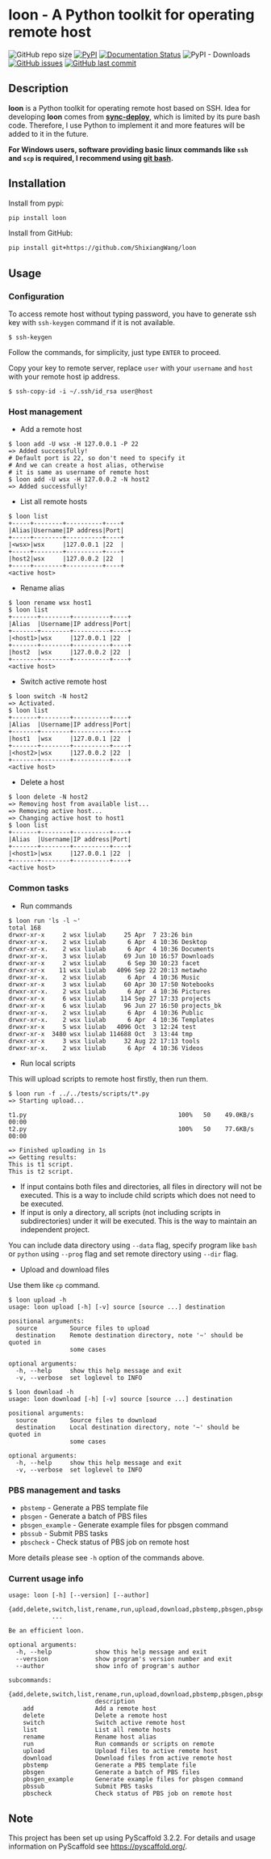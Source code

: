 # loon - A Python toolkit for operating remote host

![GitHub repo size](https://img.shields.io/github/repo-size/ShixiangWang/loon) [![PyPI](https://img.shields.io/pypi/v/loon?color=blue)](https://pypi.org/project/loon/) [![Documentation Status](https://readthedocs.org/projects/loon/badge/?version=latest)](https://loon.readthedocs.io/en/latest/?badge=latest) ![PyPI - Downloads](https://img.shields.io/pypi/dm/loon) [![GitHub issues](https://img.shields.io/github/issues-raw/ShixiangWang/loon)](https://github.com/ShixiangWang/loon/issues?q=is%3Aopen+is%3Aissue) [![GitHub last commit](https://img.shields.io/github/last-commit/ShixiangWang/loon)](https://github.com/ShixiangWang/loon/commits/master) 


## Description

**loon** is a Python toolkit for operating remote host based on SSH. Idea for developing **loon** comes from [**sync-deploy**](https://github.com/ShixiangWang/sync-deploy), which is limited by its pure bash code. Therefore, I use Python to implement it and more features will be added to it in the future. 

**For Windows users, software providing basic linux commands like `ssh` and `scp` is required, I recommend using [git bash](https://git-scm.com/downloads).**

## Installation

Install from pypi:

```bash
pip install loon
```

Install from GitHub:

```bash
pip install git+https://github.com/ShixiangWang/loon
```

## Usage

### Configuration

To access remote host without typing password, you have to generate ssh key with `ssh-keygen` command if it is not available.

```shell
$ ssh-keygen
```

Follow the commands, for simplicity, just type `ENTER` to proceed.

Copy your key to remote server, replace `user` with your `username` and `host` with your remote host ip address.

```shell
$ ssh-copy-id -i ~/.ssh/id_rsa user@host
```

### Host management

- Add a remote host

```shell
$ loon add -U wsx -H 127.0.0.1 -P 22
=> Added successfully!
# Default port is 22, so don't need to specify it
# And we can create a host alias, otherwise
# it is same as username of remote host
$ loon add -U wsx -H 127.0.0.2 -N host2      
=> Added successfully!
```

- List all remote hosts

```shell
$ loon list
+-----+--------+----------+----+
|Alias|Username|IP address|Port|
+-----+--------+----------+----+
|<wsx>|wsx     |127.0.0.1 |22  |
+-----+--------+----------+----+
|host2|wsx     |127.0.0.2 |22  |
+-----+--------+----------+----+
<active host>
```

- Rename alias

```shell
$ loon rename wsx host1
$ loon list
+-------+--------+----------+----+
|Alias  |Username|IP address|Port|
+-------+--------+----------+----+
|<host1>|wsx     |127.0.0.1 |22  |
+-------+--------+----------+----+
|host2  |wsx     |127.0.0.2 |22  |
+-------+--------+----------+----+
<active host>
```

- Switch active remote host

```shell
$ loon switch -N host2
=> Activated.
$ loon list
+-------+--------+----------+----+
|Alias  |Username|IP address|Port|
+-------+--------+----------+----+
|host1  |wsx     |127.0.0.1 |22  |
+-------+--------+----------+----+
|<host2>|wsx     |127.0.0.2 |22  |
+-------+--------+----------+----+
<active host>
```

- Delete a host

```shell
$ loon delete -N host2
=> Removing host from available list...
=> Removing active host...
=> Changing active host to host1
$ loon list
+-------+--------+----------+----+
|Alias  |Username|IP address|Port|
+-------+--------+----------+----+
|<host1>|wsx     |127.0.0.1 |22  |
+-------+--------+----------+----+
<active host>
```

### Common tasks

- Run commands

```shell
$ loon run 'ls -l ~'
total 168
drwxr-xr-x     2 wsx liulab     25 Apr  7 23:26 bin
drwxr-xr-x.    2 wsx liulab      6 Apr  4 10:36 Desktop
drwxr-xr-x.    2 wsx liulab      6 Apr  4 10:36 Documents
drwxr-xr-x.    3 wsx liulab     69 Jun 10 16:57 Downloads
drwxr-xr-x     2 wsx liulab      6 Sep 30 10:23 facet
drwxr-xr-x    11 wsx liulab   4096 Sep 22 20:13 metawho
drwxr-xr-x.    2 wsx liulab      6 Apr  4 10:36 Music
drwxr-xr-x     3 wsx liulab     60 Apr 30 17:50 Notebooks
drwxr-xr-x.    2 wsx liulab      6 Apr  4 10:36 Pictures
drwxr-xr-x     6 wsx liulab    114 Sep 27 17:33 projects
drwxr-xr-x     6 wsx liulab     96 Jun 27 16:50 projects_bk
drwxr-xr-x.    2 wsx liulab      6 Apr  4 10:36 Public
drwxr-xr-x.    2 wsx liulab      6 Apr  4 10:36 Templates
drwxr-xr-x     5 wsx liulab   4096 Oct  3 12:24 test
drwxr-xr-x  3480 wsx liulab 114688 Oct  3 13:44 tmp
drwxr-xr-x     3 wsx liulab     32 Aug 22 17:13 tools
drwxr-xr-x.    2 wsx liulab      6 Apr  4 10:36 Videos
```

- Run local scripts

This will upload scripts to remote host firstly, then run them.

```shell
$ loon run -f ../../tests/scripts/t*.py
=> Starting upload...

t1.py                                          100%   50    49.0KB/s   00:00    
t2.py                                          100%   50    77.6KB/s   00:00    

=> Finished uploading in 1s
=> Getting results:
This is t1 script.
This is t2 script.
```

- If input contains both files and directories, all files in directory will not be executed. This is a way to include child scripts which does not need to be executed. 
- If input is only a directory, all scripts (not including scripts in subdirectories) under it will be executed. This is the way to maintain an independent project.

You can include data directory using `--data` flag, specify program like `bash` or `python` using `--prog` flag and set remote directory using `--dir` flag.

- Upload and download files 

Use them like `cp` command.

```shell
$ loon upload -h
usage: loon upload [-h] [-v] source [source ...] destination

positional arguments:
  source         Source files to upload
  destination    Remote destination directory, note '~' should be quoted in
                 some cases

optional arguments:
  -h, --help     show this help message and exit
  -v, --verbose  set loglevel to INFO

$ loon download -h
usage: loon download [-h] [-v] source [source ...] destination

positional arguments:
  source         Source files to download
  destination    Local destination directory, note '~' should be quoted in
                 some cases

optional arguments:
  -h, --help     show this help message and exit
  -v, --verbose  set loglevel to INFO
```

### PBS management and tasks

* `pbstemp` - Generate a PBS template file
* `pbsgen`  - Generate a batch of PBS files
* `pbsgen_example` - Generate example files for pbsgen command
* `pbssub` - Submit PBS tasks
* `pbscheck` - Check status of PBS job on remote host

More details please see `-h` option of the commands above.

### Current usage info

```shell
usage: loon [-h] [--version] [--author]
            {add,delete,switch,list,rename,run,upload,download,pbstemp,pbsgen,pbsgen_example,pbssub,pbscheck}
            ...

Be an efficient loon.

optional arguments:
  -h, --help            show this help message and exit
  --version             show program's version number and exit
  --author              show info of program's author

subcommands:
  {add,delete,switch,list,rename,run,upload,download,pbstemp,pbsgen,pbsgen_example,pbssub,pbscheck}
                        description
    add                 Add a remote host
    delete              Delete a remote host
    switch              Switch active remote host
    list                List all remote hosts
    rename              Rename host alias
    run                 Run commands or scripts on remote
    upload              Upload files to active remote host
    download            Download files from active remote host
    pbstemp             Generate a PBS template file
    pbsgen              Generate a batch of PBS files
    pbsgen_example      Generate example files for pbsgen command
    pbssub              Submit PBS tasks
    pbscheck            Check status of PBS job on remote host
```

## Note

This project has been set up using PyScaffold 3.2.2. For details and usage
information on PyScaffold see https://pyscaffold.org/.
